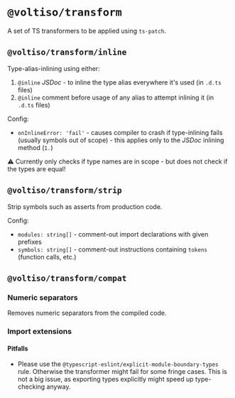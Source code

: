 # `@voltiso/transform`

A set of TS transformers to be applied using `ts-patch`.

## `@voltiso/transform/inline`

Type-alias-inlining using either:

1. `@inline` _JSDoc_ - to inline the type alias everywhere it's used (in `.d.ts`
   files)
2. `@inline` comment before usage of any alias to attempt inlining it (in
   `.d.ts` files)

Config:

- `onInlineError: 'fail'` - causes compiler to crash if type-inlining fails
  (usually symbols out of scope) - this applies only to the _JSDoc_ inlining
  method (`1.`)

⚠️ Currently only checks if type names are in scope - but does not check if the
types are equal!

## `@voltiso/transform/strip`

Strip symbols such as asserts from production code.

Config:

- `modules: string[]` - comment-out import declarations with given prefixes
- `symbols: string[]` - comment-out instructions containing `tokens` (function
  calls, etc.)

## `@voltiso/transform/compat`

### Numeric separators

Removes numeric separators from the compiled code.

### Import extensions

#### Pitfalls

- Please use the `@typescript-eslint/explicit-module-boundary-types` rule.
  Otherwise the transformer might fail for some fringe cases. This is not a big
  issue, as exporting types explicitly might speed up type-checking anyway.
